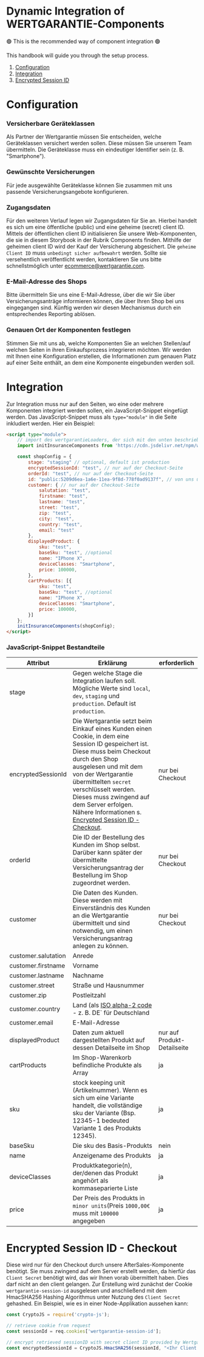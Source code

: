 # Dynamic Integration of WERTGARANTIE-Components

🟢 This is the recommended way of component integration 🟢

This handbook will guide you through the setup process.

1. [Configuration](#configuration)
2. [Integration](#integration)
3. [Encrypted Session ID](#encrypted-session-id---checkout)


# Configuration

### Versicherbare Geräteklassen
Als Partner der Wertgarantie müssen Sie entscheiden, welche Geräteklassen versichert werden sollen. 
Diese müssen Sie unserem Team übermitteln. Die Geräteklasse muss ein eindeutiger Identifier sein (z. B. "Smartphone").


### Gewünschte Versicherungen
Für jede ausgewählte Geräteklasse können Sie zusammen mit uns passende Versicherungsangebote konfigurieren.


### Zugangsdaten 
Für den weiteren Verlauf legen wir Zugangsdaten für Sie an. Hierbei handelt es sich um eine öffentliche (public) und eine geheime (secret) client ID.
Mittels der öffentlichen client ID initialisieren Sie unsere Web-Komponenten, die sie in diesem Storybook in der Rubrik Components finden.
Mithilfe der geheimen client ID wird der Kauf der Versicherung abgesichert. Die `geheime Client ID` muss `unbedingt sicher aufbewahrt` werden.
 Sollte sie versehentlich veröffentlicht werden, kontaktieren Sie uns bitte schnellstmöglich unter <a href="mailto:ecommerce@wertgarantie.com">ecommerce@wertgarantie.com</a>.
 
 
### E-Mail-Adresse des Shops
Bitte übermitteln Sie uns eine E-Mail-Adresse, über die wir Sie über Versicherungsanträge informieren können, die über Ihren Shop bei uns eingegangen sind.
Künftig werden wir diesen Mechanismus durch ein entsprechendes Reporting ablösen.


### Genauen Ort der Komponenten festlegen
Stimmen Sie mit uns ab, welche Komponenten Sie an welchen Stellen/auf welchen Seiten in ihren Einkaufsprozess integrieren möchten.
Wir werden mit Ihnen eine Konfiguration erstellen, die Informationen zum genauen Platz auf einer Seite enthält, an dem eine Komponente eingebunden werden soll.


# Integration
Zur Integration muss nur auf den Seiten, wo eine oder mehrere Komponenten integriert werden sollen, ein JavaScript-Snippet eingefügt werden. 
Das JavaScript-Snippet muss als `type="module"` in die Seite inkludiert werden. Hier ein Beispiel: 
```html
<script type="module">
    // import des wertgarantieLoaders, der sich mit den unten beschriebenen Daten um die Initialisierung der Komponente(n) auf der jeweiligen Seite kümmert:
    import initInsuranceComponents from 'https://cdn.jsdelivr.net/npm/wertgarantie-component-loader@1/dist/wertgarantieLoader.min.js';

    const shopConfig = {
        stage: "staging" // optional, default ist production
        encryptedSessionId: "test", // nur auf der Checkout-Seite
        orderId: "test", // nur auf der Checkout-Seite
        id: "public:5209d6ea-1a6e-11ea-9f8d-778f0ad9137f", // von uns übermittelte public client ID aus Schritt 4
        customer: { // nur auf der Checkout-Seite
            salutation: "test",
            firstname: "test",
            lastname: "test",
            street: "test",
            zip: "test",
            city: "test",
            country: "test",
            email: "test"
        },
        displayedProduct: {
            sku: "test",
            baseSku: "test", //optional
            name: "IPhone X",
            deviceClasses: "Smartphone",
            price: 100000,
        },
        cartProducts: [{
            sku: "test",
            baseSku: "test", //optional
            name: "IPhone X",
            deviceClasses: "Smartphone",
            price: 100000,
        }]
    };
    initInsuranceComponents(shopConfig);
</script>
```
### JavaScript-Snippet Bestandteile
| Attribut  | Erklärung  | erforderlich |
|---|---|---|
|stage | Gegen welche Stage die Integration laufen soll. Mögliche Werte sind `local`, `dev`, `staging` und `production`. Default ist `production`.
| encryptedSessionId  | Die Wertgarantie setzt beim Einkauf eines Kunden einen Cookie, in dem eine Session ID gespeichert ist. Diese muss beim Checkout durch den Shop ausgelesen und mit dem von der Wertgarantie übermittelten `secret` verschlüsselt werden. Dieses muss zwingend auf dem Server erfolgen. Nähere Informationen s. [Encrypted Session ID - Checkout](#encrypted-session-id---checkout).  | nur bei Checkout  |
| orderId  | Die ID der Bestellung des Kunden im Shop selbst. Darüber kann später der übermittelte Versicherungsantrag der Bestellung im Shop zugeordnet werden.  | nur bei Checkout  |
| customer  | Die Daten des Kunden. Diese werden mit Einverständnis des Kunden an die Wertgarantie übermittelt und sind notwendig, um einen Versicherungsantrag anlegen zu können. | nur bei Checkout  |
| customer.salutation  | Anrede  |   |
| customer.firstname  | Vorname  |   |
| customer.lastname  | Nachname  |   |
| customer.street  | Straße und Hausnummer  |   |
| customer.zip  | Postleitzahl  |   |
| customer.country  | Land (als [ISO alpha-2 code](https://en.wikipedia.org/wiki/ISO_3166-1_alpha-2) - z. B. DE` für Deutschland  |   |
| customer.email  | E-Mail-Adresse  |   |   |   |
| displayedProduct  | Daten zum aktuell dargestellten Produkt auf dessen Detailseite im Shop  | nur auf Produkt-Detailseite  |
| cartProducts  | Im Shop-Warenkorb befindliche Produkte als Array  | ja  |
| sku  | stock keeping unit (Artikelnummer). Wenn es sich um eine Variante handelt, die vollständige sku der Variante (Bsp. 12345-1 bedeuted Variante 1 des Produkts 12345).  | ja  |
| baseSku  | Die sku des Basis-Produkts   | nein  |
| name  | Anzeigename des Produkts  | ja  |
| deviceClasses  | Produktkategorie(n), der/denen das Produkt angehört als kommaseparierte Liste | ja  |
| price  | Der Preis des Produkts in `minor units`(Preis `1000,00€` muss mit `100000` angegeben  | ja  |

# Encrypted Session ID - Checkout
Diese wird nur für den Checkout durch unsere AfterSales-Komponente benötigt. Sie muss zwingend auf dem Server erstellt werden, da hierfür das `Client Secret` benötigt wird, das wir Ihnen vorab übermittelt haben.
Dies darf nicht an den client gelangen. 
Zur Erstellung wird zunächst der Cookie `wertgarantie-session-id` ausgelesen und anschließend mit dem HmacSHA256 Hashing Algorithmus unter Nutzung des `Client Secret` gehashed.
Ein Beispiel, wie es in einer Node-Applikation aussehen kann:
```js
const CryptoJS = require('crypto-js');

// retrieve cookie from request
const sessionId = req.cookies['wertgarantie-session-id'];

// encrypt retrieved sessionID with secret client ID provided by Wertgarantie team
const encryptedSessionId = CryptoJS.HmacSHA256(sessionId, "<Ihr Client Secret, das sie von der WERTGARANTIE erhalten haben>").toString();
````

